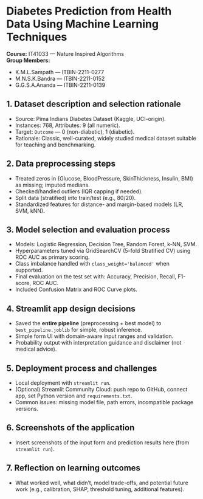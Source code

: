 # Diabetes Prediction from Health Data Using Machine Learning Techniques

**Course:** IT41033 — Nature Inspired Algorithms  
**Group Members:**  
- K.M.L.Sampath — ITBIN-2211-0277  
- M.N.S.K.Bandra — ITBIN-2211-0152  
- G.G.S.A.Ananda — ITBIN-2211-0139  

## 1. Dataset description and selection rationale
- Source: Pima Indians Diabetes Dataset (Kaggle, UCI-origin).  
- Instances: 768, Attributes: 9 (all numeric).  
- Target: `Outcome` — 0 (non-diabetic), 1 (diabetic).  
- Rationale: Classic, well-curated, widely studied medical dataset suitable for teaching and benchmarking.

## 2. Data preprocessing steps
- Treated zeros in {Glucose, BloodPressure, SkinThickness, Insulin, BMI} as missing; imputed medians.
- Checked/handled outliers (IQR capping if needed).
- Split data (stratified) into train/test (e.g., 80/20).  
- Standardized features for distance- and margin-based models (LR, SVM, kNN).

## 3. Model selection and evaluation process
- Models: Logistic Regression, Decision Tree, Random Forest, k-NN, SVM.  
- Hyperparameters tuned via GridSearchCV (5-fold Stratified CV) using ROC AUC as primary scoring.  
- Class imbalance handled with `class_weight='balanced'` when supported.  
- Final evaluation on the test set with: Accuracy, Precision, Recall, F1-score, ROC AUC.  
- Included Confusion Matrix and ROC Curve plots.

## 4. Streamlit app design decisions
- Saved the **entire pipeline** (preprocessing + best model) to `best_pipeline.joblib` for simple, robust inference.  
- Simple form UI with domain-aware input ranges and validation.  
- Probability output with interpretation guidance and disclaimer (not medical advice).

## 5. Deployment process and challenges
- Local deployment with `streamlit run`.  
- (Optional) Streamlit Community Cloud: push repo to GitHub, connect app, set Python version and `requirements.txt`.  
- Common issues: missing model file, path errors, incompatible package versions.

## 6. Screenshots of the application
- Insert screenshots of the input form and prediction results here (from `streamlit run`).

## 7. Reflection on learning outcomes
- What worked well, what didn’t, model trade-offs, and potential future work (e.g., calibration, SHAP, threshold tuning, additional features).
